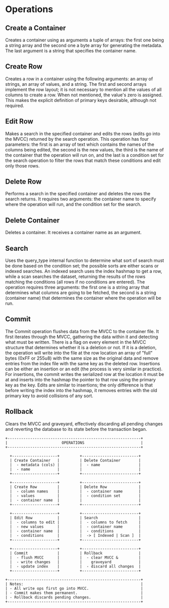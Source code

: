 # Operations

## Create a Container
Creates a container using as arguments a tuple of arrays: the first one being a string array and the second one a byte array for generating the metadata. The last argument is a string that specifies the container name.

## Create Row
Creates a row in a container using the following arguments: an array of strings, an array of values, and a string. The first and second arrays implement the row layout; it is not necessary to mention all the values of all columns to create a row. When not mentioned, the value's zero is assigned. This makes the explicit definition of primary keys desirable, although not required.

## Edit Row
Makes a search in the specified container and edits the rows (edits go into the MVCC) returned by the search operation. This operation has four parameters: the first is an array of text which contains the names of the columns being edited, the second is the new values, the third is the name of the container that the operation will run on, and the last is a condition set for the search operation to filter the rows that match these conditions and edit only those rows.

## Delete Row
Performs a search in the specified container and deletes the rows the search returns. It requires two arguments: the container name to specify where the operation will run, and the condition set for the search.

## Delete Container
Deletes a container. It receives a container name as an argument.

## Search
Uses the query_type internal function to determine what sort of search must be done based on the condition set; the possible sorts are either scans or indexed searches. An indexed search uses the index hashmap to get a row, while a scan searches the dataset, returning the results of the rows matching the conditions (all rows if no conditions are entered). The operation requires three arguments: the first one is a string array that determines what columns are going to be fetched, the second is a string (container name) that determines the container where the operation will be run.

## Commit
The Commit operation flushes data from the MVCC to the container file. It first iterates through the MVCC, gathering the data within it and detecting what must be written. There is a flag on every element in the MVCC structure that determines whether it is a deletion or not. If it is a deletion, the operation will write into the file at the row location an array of "full" bytes (0xFF or 255u8) with the same size as the original data and remove entries from the index file with the same key as the deleted row. Insertions can be either an insertion or an edit (the process is very similar in practice). For insertions, the commit writes the serialized row at the location it must be at and inserts into the hashmap the pointer to that row using the primary key as the key. Edits are similar to insertions; the only difference is that before writing the index into the hashmap, it removes entries with the old primary key to avoid collisions of any sort.


## Rollback
Clears the MVCC and graveyard, effectively discarding all pending changes and reverting the database to its state before the transaction began.

```
+-----------------------------------------------------------+
|                        OPERATIONS                         |
+-----------------------------------------------------------+

  +--------------------+         +-------------------------+
  | Create Container   |         | Delete Container        |
  |  - metadata (cols) |         |  - name                 |
  |  - name            |         |                         |
  +--------------------+         +-------------------------+

  +--------------------+         +-------------------------+
  | Create Row         |         | Delete Row              |
  |  - column names    |         |  - container name       |
  |  - values          |         |  - condition set        |
  |  - container name  |         |                         |
  +--------------------+         +-------------------------+

  +--------------------+         +-------------------------+
  | Edit Row           |         | Search                  |
  |  - columns to edit |         |  - columns to fetch     |
  |  - new values      |         |  - container name       |
  |  - container name  |         |  - conditions           |
  |  - conditions      |         |  -> [ Indexed | Scan ]  |
  +--------------------+         +-------------------------+

  +--------------------+         +-------------------------+
  | Commit             |         | Rollback                |
  |  - flush MVCC      |         |  - clear MVCC &         |
  |  - write changes   |         |    graveyard            |
  |  - update index    |         |  - discard all changes  |
  +--------------------+         +-------------------------+

+-----------------------------------------------------------+
| Notes:                                                    |
| - All write ops first go into MVCC.                       |
| - Commit makes them permanent.                            |
| - Rollback discards pending changes.                      |
+-----------------------------------------------------------+

```